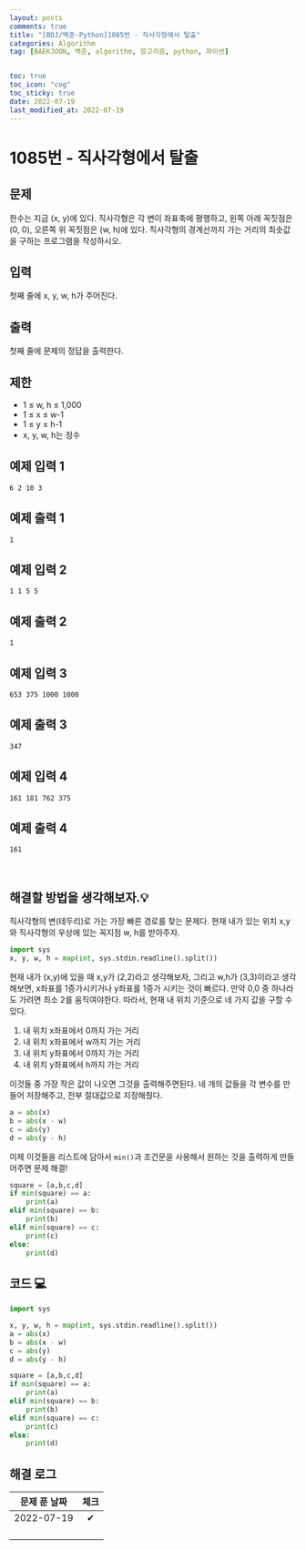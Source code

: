 ```yaml
---
layout: posts
comments: true
title: "[BOJ/백준-Python]1085번 - 직사각형에서 탈출"
categories: Algorithm
tag: [BAEKJOON, 백준, algorithm, 알고리즘, python, 파이썬]


toc: true
toc_icon: "cog"
toc_sticky: true
date: 2022-07-19
last_modified_at: 2022-07-19
---
```




# 1085번 - 직사각형에서 탈출



## 문제

한수는 지금 (x, y)에 있다. 직사각형은 각 변이 좌표축에 평행하고, 왼쪽 아래 꼭짓점은 (0, 0), 오른쪽 위 꼭짓점은 (w, h)에 있다. 직사각형의 경계선까지 가는 거리의 최솟값을 구하는 프로그램을 작성하시오.



## 입력
첫째 줄에 x, y, w, h가 주어진다.



## 출력
첫째 줄에 문제의 정답을 출력한다.

## 제한
* 1 ≤ w, h ≤ 1,000
* 1 ≤ x ≤ w-1
* 1 ≤ y ≤ h-1
* x, y, w, h는 정수



## 예제 입력 1 

```
6 2 10 3
```



## 예제 출력 1

```
1
```

## 예제 입력 2

```
1 1 5 5
```



## 예제 출력 2

```
1
```

## 예제 입력 3

```
653 375 1000 1000
```


## 예제 출력 3

```
347
```

## 예제 입력 4

```
161 181 762 375
```


## 예제 출력 4

```
161
```







<Br>

##  해결할 방법을 생각해보자.💡
직사각형의 변(테두리)로 가는 가장 빠른 경로를 찾는 문제다.
현재 내가 있는 위치 x,y와 직사각형의 우상에 있는 꼭지점 w, h를 받아주자.
```python
import sys
x, y, w, h = map(int, sys.stdin.readline().split())
```

현재 내가 (x,y)에 있을 때 x,y가 (2,2)라고 생각해보자, 그리고 w,h가 (3,3)이라고 생각해보면,
x좌표를 1증가시키거나 y좌표를 1증가 시키는 것이 빠르다. 만약 0,0 중 하나라도 가려면 최소 2를 움직여야한다.
따라서, 현재 내 위치 기준으로 네 가지 값을 구할 수 있다.
1. 내 위치 x좌표에서 0까지 가는 거리
2. 내 위치 x좌표에서 w까지 가는 거리
3. 내 위치 y좌표에서 0까지 가는 거리
4. 내 위치 y좌표에서 h까지 가는 거리 

이것들 중 가장 작은 값이 나오면 그것을 출력해주면된다.
네 개의 값들을 각 변수를 만들어 저장해주고, 전부 절대값으로 지정해줬다.
```python
a = abs(x)
b = abs(x - w)
c = abs(y)
d = abs(y - h)
```

이제 이것들을 리스트에 담아서 `min()`과 조건문을 사용해서 원하는 것을 출력하게 만들어주면 문제 해결!
```python
square = [a,b,c,d]
if min(square) == a:
    print(a)
elif min(square) == b:
    print(b)
elif min(square) == c:
    print(c)
else:
    print(d)
```














## 코드 💻

```python
import sys

x, y, w, h = map(int, sys.stdin.readline().split())
a = abs(x)
b = abs(x - w)
c = abs(y)
d = abs(y - h)

square = [a,b,c,d]
if min(square) == a:
    print(a)
elif min(square) == b:
    print(b)
elif min(square) == c:
    print(c)
else:
    print(d)
```





## 해결 로그 

| 문제 푼 날짜 | 체크 |
| :----------: | :--: |
|  2022-07-19  |  ✔   |
|              |      |
|              |      |
|              |      |
|              |      |



